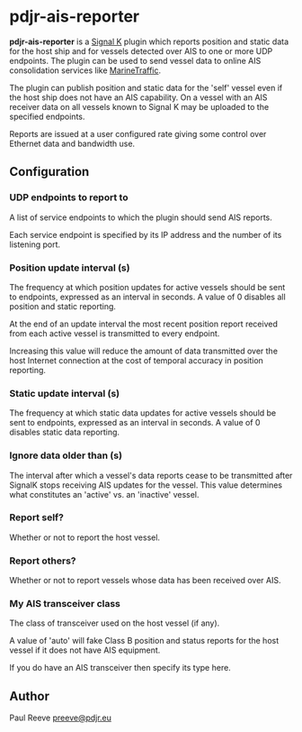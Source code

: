 # pdjr-ais-reporter

**pdjr-ais-reporter** is a
[Signal K](https://www.signalk.org/)
plugin which reports position and static data for the host ship and for
vessels detected over AIS to one or more UDP endpoints.
The plugin can be used to send vessel data to online AIS consolidation
services like
[MarineTraffic](https://www.marinetraffic.com).

The plugin can publish position and static data for the 'self' vessel
even if the host ship does not have an AIS capability.
On a vessel with an AIS receiver data on all vessels known to Signal K
may be uploaded to the specified endpoints.

Reports are issued at a user configured rate giving some control over
Ethernet data and bandwidth use.

## Configuration

### UDP endpoints to report to
A list of service endpoints to which the plugin should send AIS reports.

Each service endpoint is specified by its IP address and the number of its
listening port.

### Position update interval (s)
The frequency at which position updates for active vessels should
be sent to endpoints, expressed as an interval in seconds.
A value of 0 disables all position and static reporting.

At the end of an update interval the most recent position report
received from each active vessel is transmitted to every endpoint.

Increasing this value will reduce the amount of data transmitted
over the host Internet connection at the cost of temporal accuracy
in position reporting.

### Static update interval (s)
The frequency at which static data updates for active vessels should
be sent to endpoints, expressed as an interval in seconds.
A value of 0 disables static data reporting.

### Ignore data older than (s)
The interval after which a vessel's data reports cease to be transmitted
after SignalK stops receiving AIS updates for the vessel.
This value determines what constitutes an 'active' vs. an 'inactive'
vessel.

### Report self?
Whether or not to report the host vessel.

### Report others?
Whether or not to report vessels whose data has been received over AIS.

### My AIS transceiver class
The class of transceiver used on the host vessel (if any).

A value of 'auto' will fake Class B position and status reports
for the host vessel if it does not have AIS equipment.

If you do have an AIS transceiver then specify its type here.

## Author
Paul Reeve <preeve@pdjr.eu>

